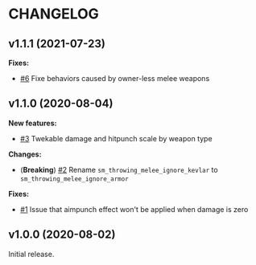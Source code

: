 
# CHANGELOG

## v1.1.1 (2021-07-23)

**Fixes:**

- [#6](https://github.com/spitice/throwing-melee-damage/issues/6) Fixe behaviors caused by owner-less melee weapons

## v1.1.0 (2020-08-04)

**New features:**

- [#3](https://github.com/spitice/throwing-melee-damage/issues/3) Twekable damage and hitpunch scale by weapon type

**Changes:**

- (**Breaking**) [#2](https://github.com/spitice/throwing-melee-damage/issues/2) Rename `sm_throwing_melee_ignore_kevlar` to `sm_throwing_melee_ignore_armor`

**Fixes:**

- [#1](https://github.com/spitice/throwing-melee-damage/issues/1) Issue that aimpunch effect won't be applied when damage is zero


## v1.0.0 (2020-08-02)

Initial release.
